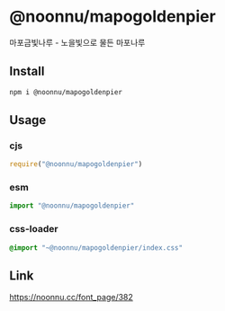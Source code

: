 # @noonnu/mapogoldenpier
마포금빛나루 - 노을빛으로 물든 마포나루

## Install
```sh
npm i @noonnu/mapogoldenpier
```
## Usage
### cjs
```js
require("@noonnu/mapogoldenpier")
```
### esm
```js
import "@noonnu/mapogoldenpier"
```
### css-loader
```css
@import "~@noonnu/mapogoldenpier/index.css"
```

## Link
https://noonnu.cc/font_page/382